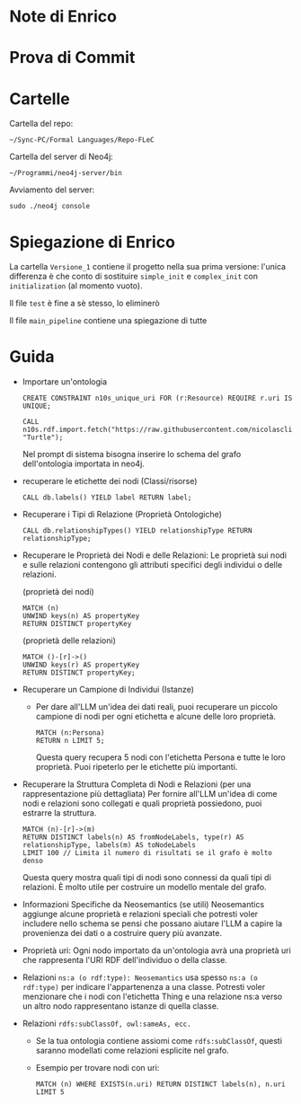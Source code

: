 # Note di Enrico

# Prova di Commit

# Cartelle

Cartella del repo:

```
~/Sync-PC/Formal Languages/Repo-FLeC
```

Cartella del server di Neo4j:

```
~/Programmi/neo4j-server/bin
```

Avviamento del server:

```
sudo ./neo4j console
```

# Spiegazione di Enrico

La cartella `Versione_1` contiene il progetto nella sua prima versione: l'unica differenza è che conto di sostituire `simple_init` e `complex_init` con `initialization` (al momento vuoto).

Il file `test` è fine a sè stesso, lo eliminerò

Il file `main_pipeline` contiene una spiegazione di tutte 

# Guida

- Importare un'ontologia

  ```cypher
  CREATE CONSTRAINT n10s_unique_uri FOR (r:Resource) REQUIRE r.uri IS UNIQUE;

  CALL n10s.rdf.import.fetch("https://raw.githubusercontent.com/nicolasclinca/FL_project/refs/heads/main/home.ttl", "Turtle");
  ```
  Nel prompt di sistema bisogna inserire lo schema del grafo dell'ontologia importata in neo4j.
- recuperare le etichette dei nodi (Classi/risorse)

  ```
  CALL db.labels() YIELD label RETURN label;
  ```
- Recuperare i Tipi di Relazione (Proprietà Ontologiche)

  ```cypher
  CALL db.relationshipTypes() YIELD relationshipType RETURN relationshipType;
  ```
- Recuperare le Proprietà dei Nodi e delle Relazioni:
  Le proprietà sui nodi e sulle relazioni contengono gli attributi specifici
  degli individui o delle relazioni.

  (proprietà dei nodi)

  ```
  MATCH (n)
  UNWIND keys(n) AS propertyKey
  RETURN DISTINCT propertyKey
  ```
  (proprietà delle relazioni)

  ```
  MATCH ()-[r]->()
  UNWIND keys(r) AS propertyKey
  RETURN DISTINCT propertyKey;
  ```
- Recuperare un Campione di Individui (Istanze)

  - Per dare all'LLM un'idea dei dati reali, puoi recuperare un piccolo campione di nodi per ogni etichetta e alcune delle loro proprietà.

    ```
    MATCH (n:Persona)
    RETURN n LIMIT 5;
    ```
    Questa query recupera 5 nodi con l'etichetta Persona e tutte le loro proprietà.
    Puoi ripeterlo per le etichette più importanti.
- Recuperare la Struttura Completa di Nodi e Relazioni (per una rappresentazione più dettagliata)
  Per fornire all'LLM un'idea di come nodi e relazioni sono collegati e quali proprietà possiedono,
  puoi estrarre la struttura.

  ```
  MATCH (n)-[r]->(m)
  RETURN DISTINCT labels(n) AS fromNodeLabels, type(r) AS relationshipType, labels(m) AS toNodeLabels
  LIMIT 100 // Limita il numero di risultati se il grafo è molto denso
  ```
  Questa query mostra quali tipi di nodi sono connessi da quali tipi di relazioni.
  È molto utile per costruire un modello mentale del grafo.
- Informazioni Specifiche da Neosemantics (se utili)
  Neosemantics aggiunge alcune proprietà e relazioni speciali che potresti voler includere nello schema
  se pensi che possano aiutare l'LLM a capire la provenienza dei dati o a costruire query più avanzate.
- Proprietà uri: Ogni nodo importato da un'ontologia avrà una proprietà uri che rappresenta l'URI RDF
  dell'individuo o della classe.
- Relazioni `ns:a (o rdf:type): Neosemantics` usa spesso `ns:a (o rdf:type)`
  per indicare l'appartenenza a una classe. Potresti voler menzionare che i nodi con l'etichetta Thing e
  una relazione ns:a verso un altro nodo rappresentano istanze di quella classe.
- Relazioni `rdfs:subClassOf, owl:sameAs, ecc.`

  - Se la tua ontologia contiene assiomi come `rdfs:subClassOf`,
    questi saranno modellati come relazioni esplicite nel grafo.
  - Esempio per trovare nodi con uri:

    ```
    MATCH (n) WHERE EXISTS(n.uri) RETURN DISTINCT labels(n), n.uri LIMIT 5
    ```
